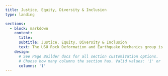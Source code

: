 ```yaml
---
title: Justice, Equity, Diversity & Inclusion
type: landing

sections:
  - block: markdown
    content:
      title: 
      subtitle: Justice, Equity, Diversity & Inclusion
      text: The USU Rock Deformation and Earthquake Mechanics group is committed to fostering an environment that embraces and promotes diversity, equity, and inclusion. We firmly believe that these principles are not only essential for cultivating innovation, but also for creating a collaborative and respectful community that celebrates the unique perspectives and contributions of all individuals. We fully support and affirm the USU Department of Geosciences [Commitment To Inclusivity, Diversity, and Antiracism.](https://www.usu.edu/geo/info/inclusivity-diversity)
    design:
      # See Page Builder docs for all section customization options.
      # Choose how many columns the section has. Valid values: '1' or '2'.
      columns: '1'
---
```

